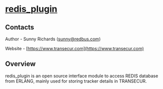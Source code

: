 # [redis_plugin](https://github.com/SunnyRichards/redis_plugin)

## Contacts

Author - Sunny Richards  ([sunny@redbus.com](mailto:sunny@redbus.com))

Website - [https://www.transecur.com](https://www.transecur.com)

## Overview

redis_plugin is an open source interface module to access REDIS database from ERLANG, mainly used for storing tracker details in TRANSECUR.
 
